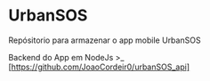 # UrbanSOS
Repósitorio para armazenar o app mobile UrbanSOS

Backend do App em NodeJs >_ [https://github.com/JoaoCordeir0/urbanSOS_api]
